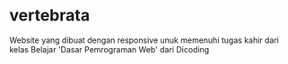# vertebrata

Website yang dibuat dengan responsive unuk memenuhi tugas kahir dari kelas Belajar 'Dasar Pemrograman Web' dari Dicoding
